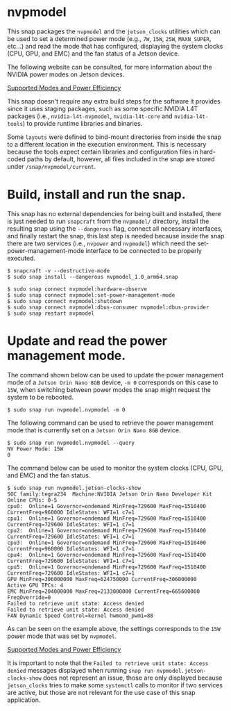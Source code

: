 # nvpmodel

This snap packages the `nvpmodel` and the `jetson_clocks` utilities which can be used to set a determined power mode (e.g., `7W`, `15W`, `25W`, `MAXN_SUPER`, etc...) and read the mode that has configured, displaying the system clocks (CPU, GPU, and EMC) and the fan status of a Jetson device.

The following website can be consulted, for more information about the NVIDIA power modes on Jetson devices.

[Supported Modes and Power Efficiency](https://docs.nvidia.com/jetson/archives/r36.4.3/DeveloperGuide/SD/PlatformPowerAndPerformance/JetsonOrinNanoSeriesJetsonOrinNxSeriesAndJetsonAgxOrinSeries.html#sd-platformpowerandperformance-supportedmodesandpowerefficiency)

This snap doesn't require any extra build steps for the software it provides since it uses staging packages, such as some specific NVIDIA L4T packages (i.e., `nvidia-l4t-nvpmodel`, `nvidia-l4t-core` and `nvidia-l4t-tools`) to provide runtime libraries and binaries.

Some `layouts` were defined to bind-mount directories from inside the snap to a different location in the execution environment. This is necessary because the tools expect certain libraries and configuration files in hard-coded paths by default, however, all files included in the snap are stored under `/snap/nvpmodel/current`.

# Build, install and run the snap.

This snap has no external dependencies for being built and installed, there is just needed to run `snapcraft` from the `nvpmodel/` directory, install the resulting snap using the `--dangerous` flag, connect all necessary interfaces, and finally restart the snap, this last step is needed because inside the snap there are two services (i.e., `nvpower` and `nvpmodel`) which need the set-power-management-mode interface to be connected to be properly executed.

```
$ snapcraft -v --destructive-mode
$ sudo snap install --dangerous nvpmodel_1.0_arm64.snap

$ sudo snap connect nvpmodel:hardware-observe
$ sudo snap connect nvpmodel:set-power-management-mode
$ sudo snap connect nvpmodel:shutdown
$ sudo snap connect nvpmodel:dbus-consumer nvpmodel:dbus-provider
$ sudo snap restart nvpmodel
```

# Update and read the power management mode.

The command shown below can be used to update the power management mode of a `Jetson Orin Nano 8GB` device, `-m 0` corresponds on this case to `15W`, when switching between power modes the snap might request the system to be rebooted.

```
$ sudo snap run nvpmodel.nvpmodel -m 0
```

The following command can be used to retrieve the power management mode that is currently set on a  `Jetson Orin Nano 8GB` device.

```
$ sudo snap run nvpmodel.nvpmodel --query
NV Power Mode: 15W
0
```

The command below can be used to monitor the system clocks (CPU, GPU, and EMC) and the fan status.

```
$ sudo snap run nvpmodel.jetson-clocks-show
SOC family:tegra234  Machine:NVIDIA Jetson Orin Nano Developer Kit
Online CPUs: 0-5
cpu0:  Online=1 Governor=ondemand MinFreq=729600 MaxFreq=1510400 CurrentFreq=960000 IdleStates: WFI=1 c7=1
cpu1:  Online=1 Governor=ondemand MinFreq=729600 MaxFreq=1510400 CurrentFreq=729600 IdleStates: WFI=1 c7=1
cpu2:  Online=1 Governor=ondemand MinFreq=729600 MaxFreq=1510400 CurrentFreq=729600 IdleStates: WFI=1 c7=1
cpu3:  Online=1 Governor=ondemand MinFreq=729600 MaxFreq=1510400 CurrentFreq=960000 IdleStates: WFI=1 c7=1
cpu4:  Online=1 Governor=ondemand MinFreq=729600 MaxFreq=1510400 CurrentFreq=729600 IdleStates: WFI=1 c7=1
cpu5:  Online=1 Governor=ondemand MinFreq=729600 MaxFreq=1510400 CurrentFreq=729600 IdleStates: WFI=1 c7=1
GPU MinFreq=306000000 MaxFreq=624750000 CurrentFreq=306000000
Active GPU TPCs: 4
EMC MinFreq=204000000 MaxFreq=2133000000 CurrentFreq=665600000 FreqOverride=0
Failed to retrieve unit state: Access denied
Failed to retrieve unit state: Access denied
FAN Dynamic Speed Control=kernel hwmon0_pwm1=88
```

As can be seen on the example above, the settings corresponds to the `15W` power mode that was set by `nvpmodel`.

[Supported Modes and Power Efficiency](https://docs.nvidia.com/jetson/archives/r36.4.3/DeveloperGuide/SD/PlatformPowerAndPerformance/JetsonOrinNanoSeriesJetsonOrinNxSeriesAndJetsonAgxOrinSeries.html#sd-platformpowerandperformance-supportedmodesandpowerefficiency)

It is important to note that the `Failed to retrieve unit state: Access denied` messages displayed when running `snap run nvpmodel.jetson-clocks-show` does not represent an issue, those are only displayed because `jetson_clocks` tries to make some `systemctl` calls to monitor if two services are active, but those are not relevant for the use case of this snap application.
